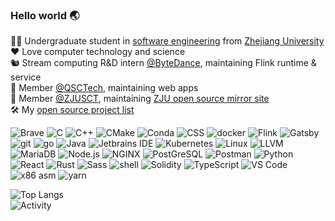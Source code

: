 ### Hello world 🌏
👨‍🎓 Undergraduate student in [software engineering](http://www.en.cs.zju.edu.cn/) from [Zhejiang University](http://www.zju.edu.cn/english)  
❤️ Love computer technology and science  
🐿️ Stream computing R&D intern [@ByteDance](https://github.com/bytedance), maintaining Flink runtime & service  
🌊 Member [@QSCTech](https://github.com/QSCTech), maintaining web apps  
🧮 Member [@ZJUSCT](https://github.com/ZJUSCT), maintaining [ZJU open source mirror site](https://mirrors.zju.edu.cn)  
🛠 My [open source project list](projects.md)  

![Brave](https://img.shields.io/badge/-Brave-fb542b?logo=brave&logoColor=fff) 
![C](https://img.shields.io/badge/-C-a8b9cc?logo=c&logoColor=fff) 
![C++](https://img.shields.io/badge/-C%2B%2B-00599c?logo=c%2B%2B&logoColor=fff) 
![CMake](https://img.shields.io/badge/-CMake-064f8c?logo=cmake&logoColor=fff) 
![Conda](https://img.shields.io/badge/-Conda-44a833?logo=anaconda&logoColor=fff) 
![CSS](https://img.shields.io/badge/-CSS-1572B6?logo=CSS3&logoColor=fff) 
![docker](https://img.shields.io/badge/-docker-2496ED?logo=docker&logoColor=fff) 
![Flink](https://img.shields.io/badge/-Flink-E6526F?logo=apache%20flink&logoColor=fff) 
![Gatsby](https://img.shields.io/badge/-Gatsby-663399?logo=gatsby&logoColor=fff) 
![git](https://img.shields.io/badge/-git-F05032?logo=git&logoColor=fff) 
![go](https://img.shields.io/badge/-go-00add8?logo=go&logoColor=fff) 
![Java](https://img.shields.io/badge/-Java-007396?logo=java&logoColor=fff) 
![Jetbrains IDE](https://img.shields.io/badge/-Jetbrains%20IDE-e62952?logo=jetbrains&logoColor=fff) 
![Kubernetes](https://img.shields.io/badge/-Kubernetes-326ce5?logo=kubernetes&logoColor=fff) 
![Linux](https://img.shields.io/badge/-Linux-FCC624?logo=linux&logoColor=000) 
![LLVM](https://img.shields.io/badge/-LLVM-262d3a?logo=llvm&logoColor=fff) 
![MariaDB](https://img.shields.io/badge/-MariaDB-003545?logo=mariadb&logoColor=fff) 
![Node.js](https://img.shields.io/badge/-Node.js-339933?logo=node.js&logoColor=fff) 
![NGINX](https://img.shields.io/badge/-NGINX-009639?logo=nginx&logoColor=fff) 
![PostGreSQL](https://img.shields.io/badge/-PostgreSQL-4169e1?logo=postgresql&logoColor=fff) 
![Postman](https://img.shields.io/badge/-Postman-ff6c37?logo=postman&logoColor=fff) 
![Python](https://img.shields.io/badge/-Python-3776ab?logo=python&logoColor=fff) 
![React](https://img.shields.io/badge/-React-61dafb?logo=react&logoColor=000) 
![Rust](https://img.shields.io/badge/-Rust-000?logo=rust&logoColor=fff) 
![Sass](https://img.shields.io/badge/-Sass-cc6699?logo=sass&logoColor=fff) 
![shell](https://img.shields.io/badge/-shell-4EAA25?logo=gnu%20bash&logoColor=fff) 
![Solidity](https://img.shields.io/badge/-Solidity-363636?logo=solidity&logoColor=fff) 
![TypeScript](https://img.shields.io/badge/-TypeScript-3178c6?logo=typescript&logoColor=fff) 
![VS Code](https://img.shields.io/badge/-VS%20Code-007ACC?logo=visual%20studio%20code&logoColor=fff) 
![x86 asm](https://img.shields.io/badge/-x86%20asm-0071C5?logo=intel&logoColor=fff) 
![yarn](https://img.shields.io/badge/-yarn-2C8EBB?logo=yarn&logoColor=fff) 

![Top Langs](https://github-readme-stats.vercel.app/api/top-langs/?username=RalXYZ&card_width=444&langs_count=10&theme=tokyonight&hide_border=true&layout=compact&hide=html)  
![Activity](https://github-readme-stats.vercel.app/api?username=RalXYZ&theme=tokyonight&show_icons=true&hide_border=true&count_private=true&cache_seconds=1800)  
